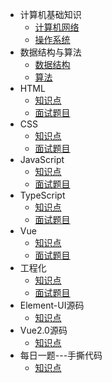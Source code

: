 - 计算机基础知识
  - [计算机网络](/计算机基础知识/计算机网络.md)
  - [操作系统](/计算机基础知识/操作系统.md)
- 数据结构与算法
  - [数据结构](/OMG/数据结构.md)
  - [算法](/OMG/算法.md)
- HTML
  - [知识点](/HTML/index.md)
  - [面试题目](/HTML/html面试题.md)
- CSS
  - [知识点](/CSS/index.md)
  - [面试题目](/CSS/css面试题.md)
- JavaScript
  - [知识点](/JavaScript/index.md)
  - [面试题目](/JavaScript/javascript面试题.md)
- TypeScript
  - [知识点](/TypeScript/TypeScript知识点.md)
  - [面试题目](/TypeScript/TypeScript面试题.md)
- Vue
  - [知识点](/Vue/index.md)
  - [面试题目](/Vue/Vue面试题.md)
- 工程化
  - [知识点](/webpack/index.md)
  - [面试题目](/webpack/webpack面试题.md)
- Element-UI源码
  - [知识点](/Element-UI/Element-UI源码.md)
- Vue2.0源码
  - [知识点](/Vue2.0/Vue2.0源码.md)
- 每日一题---手撕代码
  - [知识点](/write/每日一道手撕代码.md)
